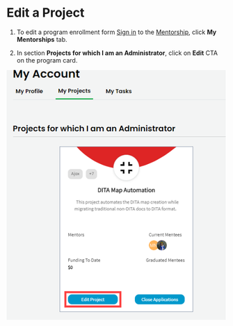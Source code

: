 # Edit a Project

1. To edit a program enrollment form [Sign in](../../sso/sign-in/) to the [Mentorship](https://people.communitybridge.org/), click **My Mentorships** tab.

2. In section **Projects for which I am an Administrator**, click on **Edit** CTA on the program card.

![](../../.gitbook/assets/edit-project.png)

